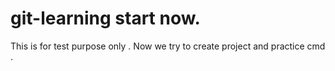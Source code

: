 # git-learning start now.
This is for test purpose only .
Now we try to create project and practice cmd .
